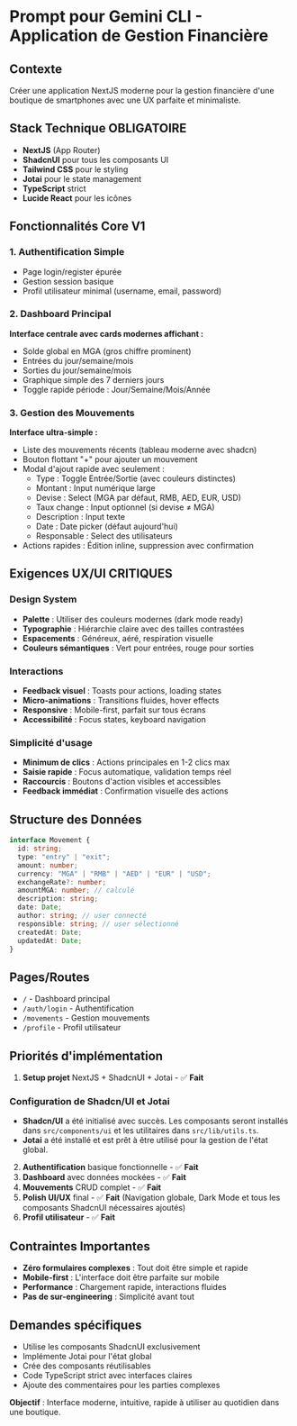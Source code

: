 # Prompt pour Gemini CLI - Application de Gestion Financière

## Contexte

Créer une application NextJS moderne pour la gestion financière d'une boutique de smartphones avec une UX parfaite et minimaliste.

## Stack Technique OBLIGATOIRE

- **NextJS** (App Router)
- **ShadcnUI** pour tous les composants UI
- **Tailwind CSS** pour le styling
- **Jotai** pour le state management
- **TypeScript** strict
- **Lucide React** pour les icônes

## Fonctionnalités Core V1

### 1. Authentification Simple

- Page login/register épurée
- Gestion session basique
- Profil utilisateur minimal (username, email, password)

### 2. Dashboard Principal

**Interface centrale avec cards modernes affichant :**

- Solde global en MGA (gros chiffre prominent)
- Entrées du jour/semaine/mois
- Sorties du jour/semaine/mois
- Graphique simple des 7 derniers jours
- Toggle rapide période : Jour/Semaine/Mois/Année

### 3. Gestion des Mouvements

**Interface ultra-simple :**

- Liste des mouvements récents (tableau moderne avec shadcn)
- Bouton flottant "+" pour ajouter un mouvement
- Modal d'ajout rapide avec seulement :
  - Type : Toggle Entrée/Sortie (avec couleurs distinctes)
  - Montant : Input numérique large
  - Devise : Select (MGA par défaut, RMB, AED, EUR, USD)
  - Taux change : Input optionnel (si devise ≠ MGA)
  - Description : Input texte
  - Date : Date picker (défaut aujourd'hui)
  - Responsable : Select des utilisateurs
- Actions rapides : Édition inline, suppression avec confirmation

## Exigences UX/UI CRITIQUES

### Design System

- **Palette** : Utiliser des couleurs modernes (dark mode ready)
- **Typographie** : Hiérarchie claire avec des tailles contrastées
- **Espacements** : Généreux, aéré, respiration visuelle
- **Couleurs sémantiques** : Vert pour entrées, rouge pour sorties

### Interactions

- **Feedback visuel** : Toasts pour actions, loading states
- **Micro-animations** : Transitions fluides, hover effects
- **Responsive** : Mobile-first, parfait sur tous écrans
- **Accessibilité** : Focus states, keyboard navigation

### Simplicité d'usage

- **Minimum de clics** : Actions principales en 1-2 clics max
- **Saisie rapide** : Focus automatique, validation temps réel
- **Raccourcis** : Boutons d'action visibles et accessibles
- **Feedback immédiat** : Confirmation visuelle des actions

## Structure des Données

```typescript
interface Movement {
  id: string;
  type: "entry" | "exit";
  amount: number;
  currency: "MGA" | "RMB" | "AED" | "EUR" | "USD";
  exchangeRate?: number;
  amountMGA: number; // calculé
  description: string;
  date: Date;
  author: string; // user connecté
  responsible: string; // user sélectionné
  createdAt: Date;
  updatedAt: Date;
}
```

## Pages/Routes

- `/` - Dashboard principal
- `/auth/login` - Authentification
- `/movements` - Gestion mouvements
- `/profile` - Profil utilisateur

## Priorités d'implémentation

1. **Setup projet** NextJS + ShadcnUI + Jotai - ✅ **Fait**

### Configuration de Shadcn/UI et Jotai

- **Shadcn/UI** a été initialisé avec succès. Les composants seront installés dans `src/components/ui` et les utilitaires dans `src/lib/utils.ts`.
- **Jotai** a été installé et est prêt à être utilisé pour la gestion de l'état global.

2. **Authentification** basique fonctionnelle - ✅ **Fait**
3. **Dashboard** avec données mockées - ✅ **Fait**
4. **Mouvements** CRUD complet - ✅ **Fait**
5. **Polish UI/UX** final - ✅ **Fait** (Navigation globale, Dark Mode et tous les composants ShadcnUI nécessaires ajoutés)
6. **Profil utilisateur** - ✅ **Fait**

## Contraintes Importantes

- **Zéro formulaires complexes** : Tout doit être simple et rapide
- **Mobile-first** : L'interface doit être parfaite sur mobile
- **Performance** : Chargement rapide, interactions fluides
- **Pas de sur-engineering** : Simplicité avant tout

## Demandes spécifiques

- Utilise les composants ShadcnUI exclusivement
- Implémente Jotai pour l'état global
- Crée des composants réutilisables
- Code TypeScript strict avec interfaces claires
- Ajoute des commentaires pour les parties complexes

**Objectif** : Interface moderne, intuitive, rapide à utiliser au quotidien dans une boutique.
